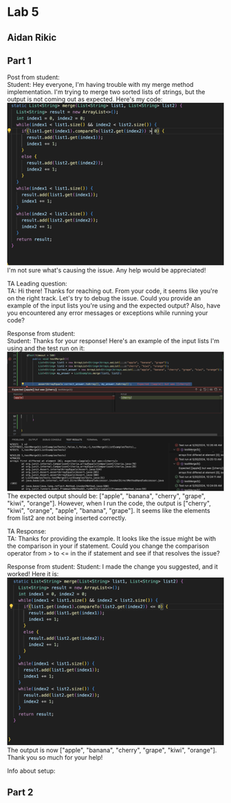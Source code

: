 # Lab 5 
## Aidan Rikic

## Part 1  
Post from student:  
Student: Hey everyone, I'm having trouble with my merge method implementation. I'm trying to merge two sorted lists of strings, but the output 
is not coming out as expected. Here's my code:  
![Image](ss1_lab5.png)  
I'm not sure what's causing the issue. Any help would be appreciated!  

TA Leading question:  
TA: Hi there! Thanks for reaching out. From your code, it seems like you're on the right track. Let's try to debug the issue.
Could you provide an example of the input lists you're using and the expected output? Also, have you encountered any error messages or exceptions while running your code?  

Response from student:  
Student: Thanks for your response! Here's an example of the input lists I'm using and the test run on it:  
![Image](ss2_lab5.png)  
The expected output should be: ["apple", "banana", "cherry", "grape", "kiwi", "orange"]. 
However, when I run the code, the output is ["cherry", "kiwi", "orange", "apple", "banana", "grape"]. 
It seems like the elements from list2 are not being inserted correctly.  

TA Response:  
TA: Thanks for providing the example. It looks like the issue might be with the comparison in your if statement. Could you change the comparison operator from > to <= in the if statement and see if that resolves the issue?  

Response from student: 
Student: I made the change you suggested, and it worked! Here it is:  
![Image](ss3_lab5.png)  
The output is now ["apple", "banana", "cherry", "grape", "kiwi", "orange"]. Thank you so much for your help!  
  
Info about setup:  

## Part 2  
